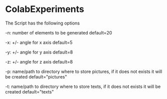 # ColabExperiments

The Script has the following options

-n: number of elements to be generated default=20

-x: +/- angle for x axis default=5

-y: +/- angle for y axis default=8

-z: +/- angle for z axis default=8

-p: name/path to directory where to store pictures, if it does not exists it will be created  default="pictures"

-t: name/path to directory where to store texts, if it does not exists it will be created     default="texts"
